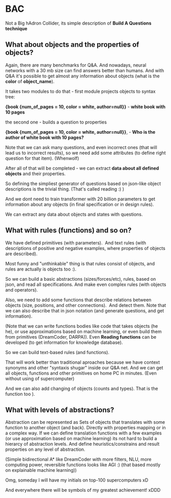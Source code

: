 # BAC
Not a Big hAdron Collider, its simple description of **Build A Questions technique**

## What about objects and the properties of objects?


Again, there are many benchmarks for Q&A. And nowadays, neural networks with a 30 mb size can find answers better than humans.
And with Q&A it's possible to get almost any information about objects (what is the **color** of **object_name**).

It takes two modules to do that - first module projects objects to syntax tree:

**{book {num_of_pages = 10, color = white, author=null}}** - **white book with 10 pages**

the second one - builds a question to properties 

**{book {num_of_pages = 10, color = white, author=null}}**, - **Who is the author of white book with 10 pages?**



Note that we can ask many questions, and even incorrect ones (that will lead us to incorrect results), so we need add some attributes (to define right question for that item). (Whenwolf)

After all of that will be completed - we can extract **data about all defined objects** and their properties.

So defining the simpliest generator of questions based on json-like object descriptions is the trivial thing. (That's called reading :) )

And we dont need to train transformer with 20 billion parameters to get information about any objects (in final specification or in design rules).

We can extract any data about objects and states with questions.


## What with rules (functions) and so on?


We have defined primitives (with parameters). 
And text rules (with descriptions of positive and negative examples, where properties of objects are described).

Most funny and "unthinkable" thing is that rules consist of objects, and rules are actually is objects too :).

So we can build a basic abstractions (sizes/forces/etc), rules, based on json, and read all specifications. And make even complex rules (with objects and operators).

Also, we need to add some functions that describe relations between objects (size, positions, and other connections). 
And detect them. Note that we can also describe that in json notation (and generate questions, and get information).

(Note that we can write functions bodies like code that takes objects (he he), or use approximations based on machine learning, or even build them from primitives (DreamCoder, DARPA)). Even **Reading functions** can be developed (to get information for knowledge database).

So we can build text-based rules (and functions).

That will work better than traditional aproaches because we have context synonyms and other "syntaxis shugar" inside our Q&A net.
And we can get all objects, functions and other primitives on home PC in minutes. (Even without using of supercomputer)

And we can also add changing of objects (counts and types). That is the function too ).


## What with levels of abstractions? ##


Abstraction can be represented as Sets of objects that translates with some function to another object (and back). Directly with properties mapping or in a complex way.
If we can define translation functions with a few examples (or use approximation based on machine learning) its not hard to build a hierarcy of abstraction levels.
And define heuristics/constrains and result properties on any level of abstraction.

(Simple bidirectional A* like DreamCoder with more filters, NLU, more computing power, reversible functions looks like AGI :) (that based mostly on explainable machine learning))

Omg, someday I will have my initials on top-100 supercomputers xD 

And everywhere there will be symbols of my greatest achievement! xDDD
